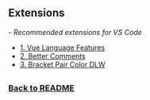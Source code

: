 ## Extensions

*<em>- Recommended extensions for VS Code</em>*

- [1. Vue Language Features](https://github.com/vuejs/language-tools)
- [2. Better Comments](https://github.com/aaron-bond/better-comments)
- [3. Bracket Pair Color DLW](https://github.com/EmersonGarrido/bracket-pair-dlw)

## 
### [Back to README](../README.md)
## 